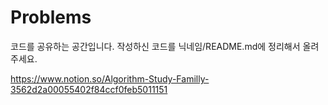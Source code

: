 # Problems

코드를 공유하는 공간입니다. 작성하신 코드를 닉네임/README.md에 정리해서 올려주세요.

https://www.notion.so/Algorithm-Study-Familly-3562d2a00055402f84ccf0feb5011151
